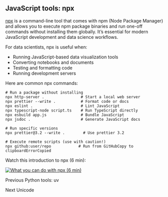 ## JavaScript tools: npx

[npx](https://docs.npmjs.com/cli/v8/commands/npx) is a command-line tool that
comes with npm (Node Package Manager) and allows you to execute npm package
binaries and run one-off commands without installing them globally. It’s
essential for modern JavaScript development and data science workflows.

For data scientists, npx is useful when:

  * Running JavaScript-based data visualization tools
  * Converting notebooks and documents
  * Testing and formatting code
  * Running development servers

Here are common npx commands:

    
    
    # Run a package without installing
    npx http-server .                # Start a local web server
    npx prettier --write .           # Format code or docs
    npx eslint .                     # Lint JavaScript
    npx typescript-node script.ts    # Run TypeScript directly
    npx esbuild app.js               # Bundle JavaScript
    npx jsdoc .                      # Generate JavaScript docs
    
    # Run specific versions
    npx prettier@3.2 --write .        # Use prettier 3.2
    
    # Execute remote scripts (use with caution!)
    npx github:user/repo            # Run from GitHubCopy to clipboardErrorCopied

Watch this introduction to npx (6 min):

[![What you can do with npx \(6
min\)](https://i.ytimg.com/vi_webp/55WaAoZV_tQ/sddefault.webp)](https://youtu.be/55WaAoZV_tQ)

Previous Python tools: uv

Next Unicode

